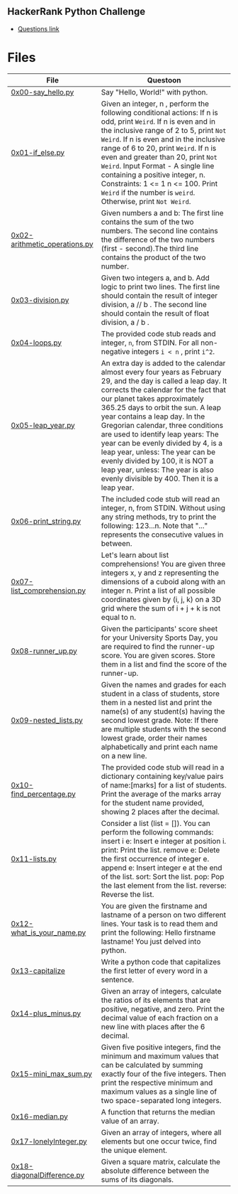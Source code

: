 ## HackerRank Python Challenge

- [Questions link](https://www.hackerrank.com/micahondiwa?hr_r=1)

# Files

| File                                                           | Questoon                                                                                                                                                                                                                                                                                                                                                                                                                                                                                                                                   |
| -------------------------------------------------------------- | ------------------------------------------------------------------------------------------------------------------------------------------------------------------------------------------------------------------------------------------------------------------------------------------------------------------------------------------------------------------------------------------------------------------------------------------------------------------------------------------------------------------------------------------ |
| [0x00-say_hello.py](0x00-say_hello.py)                         | Say "Hello, World!" with python.                                                                                                                                                                                                                                                                                                                                                                                                                                                                                                           |
| [0x01-if_else.py](0x01-if_else.py)                             | Given an integer, n , perform the following conditional actions: If n is odd, print `Weird`. If n is even and in the inclusive range of 2 to 5, print `Not Weird`. If n is even and in the inclusive range of 6 to 20, print `Weird`. If n is even and greater than 20, print `Not Weird`. Input Format - A single line containing a positive integer, n. Constraints: 1 <= 1 n <= 100. Print `Weird` if the number is `weird`. Otherwise, print `Not Weird`.                                                                              |
| [0x02-arithmetic_operations.py](0x02-arithmetic_operations.py) | Given numbers a and b: The first line contains the sum of the two numbers. The second line contains the difference of the two numbers (first - second).The third line contains the product of the two number.                                                                                                                                                                                                                                                                                                                              |
| [0x03-division.py](0x03-division.py)                           | Given two integers a, and b. Add logic to print two lines. The first line should contain the result of integer division, a // b . The second line should contain the result of float division, a / b .                                                                                                                                                                                                                                                                                                                                     |
| [0x04-loops.py](0x04-loops.py)                                 | The provided code stub reads and integer, `n`, from STDIN. For all non-negative integers `i < n` , print `i^2`.                                                                                                                                                                                                                                                                                                                                                                                                                            |
| [0x05-leap_year.py](0x05-leap_year.py)                         | An extra day is added to the calendar almost every four years as February 29, and the day is called a leap day. It corrects the calendar for the fact that our planet takes approximately 365.25 days to orbit the sun. A leap year contains a leap day. In the Gregorian calendar, three conditions are used to identify leap years: The year can be evenly divided by 4, is a leap year, unless: The year can be evenly divided by 100, it is NOT a leap year, unless: The year is also evenly divisible by 400. Then it is a leap year. |
| [0x06-print_string.py ](0x06-print_string.py)                  | The included code stub will read an integer, n, from STDIN. Without using any string methods, try to print the following: 123...n. Note that "..." represents the consecutive values in between.                                                                                                                                                                                                                                                                                                                                           |
| [0x07-list_comprehension.py](0x07-list_comprehension.py)       | Let's learn about list comprehensions! You are given three integers x, y and z representing the dimensions of a cuboid along with an integer n. Print a list of all possible coordinates given by (i, j, k) on a 3D grid where the sum of i + j + k is not equal to n.                                                                                                                                                                                                                                                                     |
| [0x08-runner_up.py](0x08-runner_up.py)                         | Given the participants' score sheet for your University Sports Day, you are required to find the runner-up score. You are given scores. Store them in a list and find the score of the runner-up.                                                                                                                                                                                                                                                                                                                                          |
| [0x09-nested_lists.py](0x09-nested_lists.py)                   | Given the names and grades for each student in a class of students, store them in a nested list and print the name(s) of any student(s) having the second lowest grade. Note: If there are multiple students with the second lowest grade, order their names alphabetically and print each name on a new line.                                                                                                                                                                                                                             |
| [0x10-find_percentage.py](0x10-find_percentage.py)             | The provided code stub will read in a dictionary containing key/value pairs of name:[marks] for a list of students. Print the average of the marks array for the student name provided, showing 2 places after the decimal.                                                                                                                                                                                                                                                                                                                |
| [0x11-lists.py](0x11-lists.py)                                 | Consider a list (list = []). You can perform the following commands: insert i e: Insert e integer at position i. print: Print the list. remove e: Delete the first occurrence of integer e. append e: Insert integer e at the end of the list. sort: Sort the list. pop: Pop the last element from the list. reverse: Reverse the list.                                                                                                                                                                                                    |
| [0x12-what_is_your_name.py](0x12-what_is_your_name.py)         | You are given the firstname and lastname of a person on two different lines. Your task is to read them and print the following: Hello firstname lastname! You just delved into python.                                                                                                                                                                                                                                                                                                                                                     |
| [0x13-capitalize](0x13-capitalize)                             | Write a python code that capitalizes the first letter of every word in a sentence.                                                                                                                                                                                                                                                                                                                                                                                                                                                         |
| [0x14-plus_minus.py](0x14-plus_minus.py)                       | Given an array of integers, calculate the ratios of its elements that are positive, negative, and zero. Print the decimal value of each fraction on a new line with places after the 6 decimal.                                                                                                                                                                                                                                                                                                                                            |
| [0x15-mini_max_sum.py](0x15-mini_max_sum.py)                   | Given five positive integers, find the minimum and maximum values that can be calculated by summing exactly four of the five integers. Then print the respective minimum and maximum values as a single line of two space-separated long integers.                                                                                                                                                                                                                                                                                         |
| [0x16-median.py](0x16-median.py)                               | A function that returns the median value of an array.                                                                                                                                                                                                                                                                                                                                                                                                                                                                                      |
| [0x17-lonelyInteger.py](0x17-lonelyInteger.py)                 | Given an array of integers, where all elements but one occur twice, find the unique element.                                                                                                                                                                                                                                                                                                                                                                                                                                               |
| [0x18-diagonalDifference.py](0x18-diagonalDifference.py)       | Given a square matrix, calculate the absolute difference between the sums of its diagonals.                                                                                                                                                                                                                                                                                                                                                                                                                                                |
